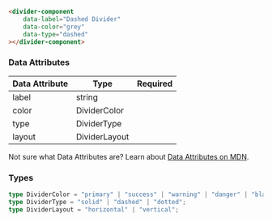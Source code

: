 ```html
<divider-component
    data-label="Dashed Divider"
    data-color="grey"
    data-type="dashed"
></divider-component>
```

### Data Attributes

| Data Attribute | Type | Required |
| -------------- | ---- | -------- |
| label | string | |
| color | DividerColor | |
| type | DividerType | |
| layout | DividerLayout | |

Not sure what Data Attributes are? Learn about [Data Attributes on MDN](https://developer.mozilla.org/en-US/docs/Web/HTML/Global_attributes/data-*).

### Types

```typescript
type DividerColor = "primary" | "success" | "warning" | "danger" | "black" | "grey";
type DividerType = "solid" | "dashed" | "dotted";
type DividerLayout = "horizontal" | "vertical";
```

